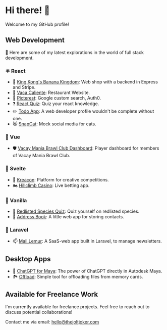 # Hi there! 👋

Welcome to my GitHub profile!

## Web Development

🔭 Here are some of my latest explorations in the world of full stack development.

### ⚛️ React 

- 🍌 [King Kong's Banana Kingdom](https://github.com/thejoltjoker/FSU23D-checkout-session): Web shop with a backend in Express and Stripe.
- 🌮 [Vaca Caliente](https://github.com/thejoltjoker/FSU23D-the-restaurant): Restaurant Website.
- 📸 [Picterest](https://github.com/thejoltjoker/picterest): Google custom search, Auth0.
- ❓ [React Quiz](https://github.com/thejoltjoker/FSU23D-frameworks-react-quiz): Quiz your react knowledge.
- ✏️ [Todo App](https://github.com/thejoltjoker/react-todo-app): A web developer profile wouldn't be complete without one.
- 😻 [SnapCat](https://github.com/thejoltjoker/snapcat): Mock social media for cats.

### 💚 Vue

- 🛡️ [Vacay Mania Brawl Club Dashboard](https://github.com/thejoltjoker/vmbc-dashboard): Player dashboard for members of Vacay Mania Brawl Club.

### 🦾 Svelte

- 👾 [Kreacon](https://github.com/thejoltjoker/kreacon): Platform for creative competitions.
- 🏍️ [Hillclimb Casino](https://github.com/thejoltjoker/hillclimb-casino): Live betting app.

### 🍦 Vanilla

- 🦤 [Redlisted Species Quiz](https://github.com/thejoltjoker/redlisted-species-quiz): Quiz yourself on redlisted species.
- 👋 [Address Book](https://github.com/thejoltjoker/FSU23D-assignment-02): A little web app for storing contacts.

### 🐘 Laravel

- 📫 [Mail Lemur](https://github.com/thejoltjoker/FSU23D-mail-lemur): A SaaS-web app built in Laravel, to manage newsletters.

## Desktop Apps

- 💬 [ChatGPT for Maya](https://github.com/thejoltjoker/ChatGPTforMaya):  The power of ChatGPT directly in Autodesk Maya.
- 🏞️ [Offload](https://github.com/thejoltjoker/offload): Simple tool for offloading files from memory cards.

## Available for Freelance Work

I'm currently available for freelance projects. Feel free to reach out to discuss potential collaborations!

Contact me via email: <hello@thejoltjoker.com>

<!--
**thejoltjoker/thejoltjoker** is a ✨ _special_ ✨ repository because its `README.md` (this file) appears on your GitHub profile.

Here are some ideas to get you started:

- 🔭 I’m currently working on ...
- 🌱 I’m currently learning ...
- 👯 I’m looking to collaborate on ...
- 🤔 I’m looking for help with ...
- 💬 Ask me about ...
- 📫 How to reach me: ...
- 😄 Pronouns: ...
- ⚡ Fun fact: ...
-->
